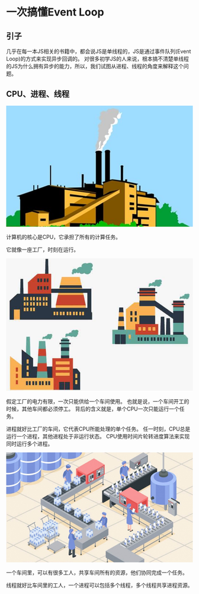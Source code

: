 # 一次搞懂Event Loop

## 引子
几乎在每一本JS相关的书籍中，都会说JS是单线程的，JS是通过事件队列(Event Loop)的方式来实现异步回调的。
对很多初学JS的人来说，根本搞不清楚单线程的JS为什么拥有异步的能力，所以，我们试图从进程、线程的角度来解释这个问题。

## CPU、进程、线程

![avatar](./1.png)

计算机的核心是CPU，它承担了所有的计算任务。

它就像一座工厂，时刻在运行。

![avatar](./2.png)

假定工厂的电力有限，一次只能供给一个车间使用。
也就是说，一个车间开工的时候，其他车间都必须停工。
背后的含义就是，单个CPU一次只能运行一个任务。

进程就好比工厂的车间，它代表CPU所能处理的单个任务。
任一时刻，CPU总是运行一个进程，其他进程处于非运行状态。
CPU使用时间片轮转进度算法来实现同时运行多个进程。


![avatar](./3.png)

一个车间里，可以有很多工人，共享车间所有的资源，他们协同完成一个任务。

线程就好比车间里的工人，一个进程可以包括多个线程，多个线程共享进程资源。
